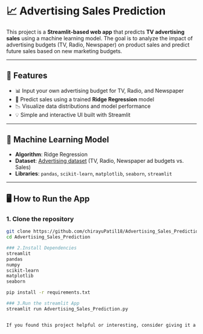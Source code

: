 # 📈 Advertising Sales Prediction

This project is a **Streamlit-based web app** that predicts **TV advertising sales** using a machine learning model. The goal is to analyze the impact of advertising budgets (TV, Radio, Newspaper) on product sales and predict future sales based on new marketing budgets.

---

## 🚀 Features

- 📊 Input your own advertising budget for TV, Radio, and Newspaper
- 🤖 Predict sales using a trained **Ridge Regression** model
- 📉 Visualize data distributions and model performance
- 💡 Simple and interactive UI built with Streamlit

---

## 🧠 Machine Learning Model

- **Algorithm**: Ridge Regression 
- **Dataset**: [Advertising dataset](https://www.statlearning.com/resources-second-edition) (TV, Radio, Newspaper ad budgets vs. Sales)
- **Libraries**: `pandas`, `scikit-learn`, `matplotlib`, `seaborn`, `streamlit`

---

## 🖥️ How to Run the App

### 1. Clone the repository

```bash
git clone https://github.com/chirayuPatil18/Advertising_Sales_Prediction.git
cd Advertising_Sales_Prediction

### 2.Install Dependencies
streamlit
pandas
numpy
scikit-learn
matplotlib
seaborn

pip install -r requirements.txt

### 3.Run the streamlit App
streamlit run Advertising_Sales_Prediction.py


If you found this project helpful or interesting, consider giving it a ⭐️ on GitHub!
